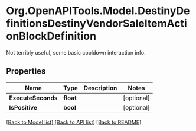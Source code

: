# Org.OpenAPITools.Model.DestinyDefinitionsDestinyVendorSaleItemActionBlockDefinition
Not terribly useful, some basic cooldown interaction info.

## Properties

Name | Type | Description | Notes
------------ | ------------- | ------------- | -------------
**ExecuteSeconds** | **float** |  | [optional] 
**IsPositive** | **bool** |  | [optional] 

[[Back to Model list]](../README.md#documentation-for-models) [[Back to API list]](../README.md#documentation-for-api-endpoints) [[Back to README]](../README.md)

